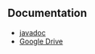 ## Documentation

+ [javadoc][gh_docs]
+ [Google Drive][gd_docs]
  
[gh_docs]: https://kostua16.github.io/UNC_2020_MS_TLT/apidocs/
[gd_docs]: https://drive.google.com/file/d/1TWNZE-uM_BkHLkCsursHb-hK7jyvmy8D/view?usp=sharing

